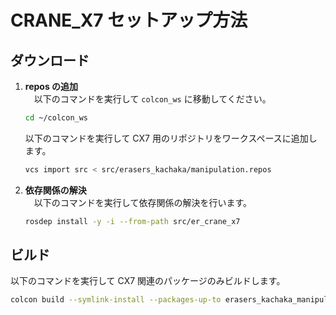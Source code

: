 # CRANE_X7 セットアップ方法

## ダウンロード

1. **repos の追加**<br>
   　以下のコマンドを実行して `colcon_ws` に移動してください。
   ```bash
   cd ~/colcon_ws
   ```
   以下のコマンドを実行して CX7 用のリポジトリをワークスペースに追加します。
   ```bash
   vcs import src < src/erasers_kachaka/manipulation.repos
   ```
3. **依存関係の解決**<br>
    　以下のコマンドを実行して依存関係の解決を行います。
   ```bash
   rosdep install -y -i --from-path src/er_crane_x7
   ```

## ビルド
  以下のコマンドを実行して CX7 関連のパッケージのみビルドします。
 ```bash
 colcon build --symlink-install --packages-up-to erasers_kachaka_manipulation
 ```
